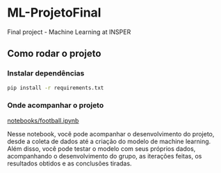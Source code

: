 # ML-ProjetoFinal
Final project - Machine Learning at INSPER

## Como rodar o projeto

### Instalar dependências
```bash
pip install -r requirements.txt
```

### Onde acompanhar o projeto
[notebooks/football.ipynb](https://github.com/guifl2001/ML-ProjetoFinal/blob/main/notebooks/football.ipynb)

Nesse notebook, você pode acompanhar o desenvolvimento do projeto, desde a coleta de dados até a criação do modelo de machine learning. Além disso, você pode testar o modelo com seus próprios dados, acompanhando o desenvolvimento do grupo, as iterações feitas, os resultados obtidos e as conclusões tiradas.
